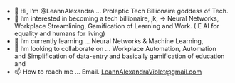 - 👋 Hi, I’m @LeannAlexandra ... Proleptic Tech Billionaire goddess of Tech.
- 👀 I’m interested in becoming a tech billionaire, jk, -> Neural Networks, Workplace Streamlining, Gamification of Learning and Work. (IE AI for equality and humans for living)
- 🌱 I’m currently learning ... Neural Networks & Machine Learning,
- 💞️ I’m looking to collaborate on ... Workplace Automation, Automation and Simplification of data-entry and basically gamification of education and  
- 📫 How to reach me ... Email. LeannAlexandraViolet@gmail.com 

<!---
LeannAlexandra/LeannAlexandra is a ✨ special ✨ repository because its `README.md` (this file) appears on your GitHub profile.
You can click the Preview link to take a look at your changes.
--->
